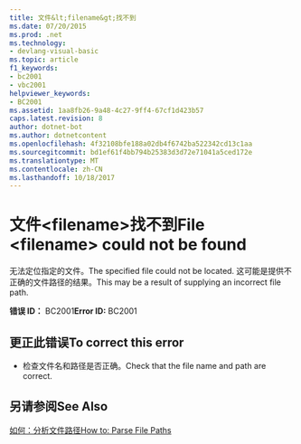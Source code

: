 ```yaml
---
title: 文件&lt;filename&gt;找不到
ms.date: 07/20/2015
ms.prod: .net
ms.technology:
- devlang-visual-basic
ms.topic: article
f1_keywords:
- bc2001
- vbc2001
helpviewer_keywords:
- BC2001
ms.assetid: 1aa8fb26-9a48-4c27-9ff4-67cf1d423b57
caps.latest.revision: 8
author: dotnet-bot
ms.author: dotnetcontent
ms.openlocfilehash: 4f32108bfe188a02db4f6742ba522342cd13c1aa
ms.sourcegitcommit: bd1ef61f4bb794b25383d3d72e71041a5ced172e
ms.translationtype: MT
ms.contentlocale: zh-CN
ms.lasthandoff: 10/18/2017
---
```

# <a name="file-ltfilenamegt-could-not-be-found"></a><span data-ttu-id="62dde-102">文件&lt;filename&gt;找不到</span><span class="sxs-lookup"><span data-stu-id="62dde-102">File &lt;filename&gt; could not be found</span></span>
<span data-ttu-id="62dde-103">无法定位指定的文件。</span><span class="sxs-lookup"><span data-stu-id="62dde-103">The specified file could not be located.</span></span> <span data-ttu-id="62dde-104">这可能是提供不正确的文件路径的结果。</span><span class="sxs-lookup"><span data-stu-id="62dde-104">This may be a result of supplying an incorrect file path.</span></span>  
  
 <span data-ttu-id="62dde-105">**错误 ID：** BC2001</span><span class="sxs-lookup"><span data-stu-id="62dde-105">**Error ID:** BC2001</span></span>  
  
## <a name="to-correct-this-error"></a><span data-ttu-id="62dde-106">更正此错误</span><span class="sxs-lookup"><span data-stu-id="62dde-106">To correct this error</span></span>  
  
-   <span data-ttu-id="62dde-107">检查文件名和路径是否正确。</span><span class="sxs-lookup"><span data-stu-id="62dde-107">Check that the file name and path are correct.</span></span>  
  
## <a name="see-also"></a><span data-ttu-id="62dde-108">另请参阅</span><span class="sxs-lookup"><span data-stu-id="62dde-108">See Also</span></span>  
 [<span data-ttu-id="62dde-109">如何：分析文件路径</span><span class="sxs-lookup"><span data-stu-id="62dde-109">How to: Parse File Paths</span></span>](../../visual-basic/developing-apps/programming/drives-directories-files/how-to-parse-file-paths.md)
